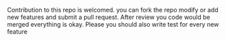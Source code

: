 Contribution to this repo is welcomed. you can fork the repo modify or add new features and submit a pull request. After review you code would be merged everything is okay.
Please you should also write test for every new feature